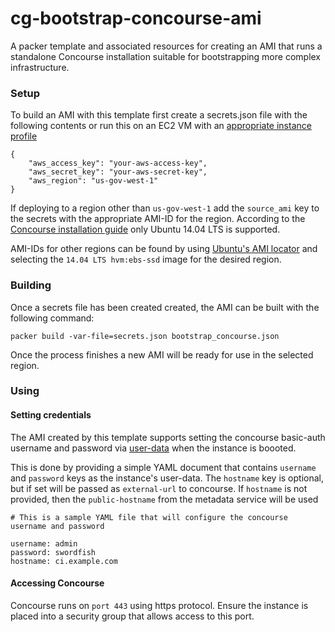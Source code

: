 # cg-bootstrap-concourse-ami

A packer template and associated resources for creating an AMI that runs a standalone Concourse installation suitable for bootstrapping more complex infrastructure.

### Setup

To build an AMI with this template first create a secrets.json file with the following contents or run this on an EC2 VM with an [appropriate instance profile](https://www.packer.io/docs/builders/amazon.html#using-an-iam-instance-profile)
```
{
	"aws_access_key": "your-aws-access-key",
	"aws_secret_key": "your-aws-secret-key",
	"aws_region": "us-gov-west-1"
}
```

If deploying to a region other than `us-gov-west-1` add the `source_ami` key to the secrets 
with the appropriate AMI-ID for the region. According to the [Concourse installation guide](https://concourse.ci/binaries.html) only Ubuntu 14.04 LTS is supported.

AMI-IDs for other regions can be found by using [Ubuntu's AMI locator](https://cloud-images.ubuntu.com/locator/ec2/) and selecting the `14.04 LTS hvm:ebs-ssd` image for the desired region.

### Building

Once a secrets file has been created created, the AMI can be built with the following command:

```
packer build -var-file=secrets.json bootstrap_concourse.json
```

Once the process finishes a new AMI will be ready for use in the selected region.

### Using

#### Setting credentials

The AMI created by this template supports setting the concourse basic-auth username and password via [user-data](http://docs.aws.amazon.com/AWSEC2/latest/UserGuide/ec2-instance-metadata.html) when the instance is boooted. 

This is done by providing a simple YAML document that contains `username` and `password` keys as the instance's user-data. The `hostname` key is optional, but if set will be passed as `external-url` to concourse.  If `hostname` is not provided, then the `public-hostname` from the metadata service will be used

```
# This is a sample YAML file that will configure the concourse username and password

username: admin
password: swordfish
hostname: ci.example.com
```

#### Accessing Concourse
Concourse runs on `port 443` using https protocol. Ensure the instance is placed into a security group that allows access to this port.
